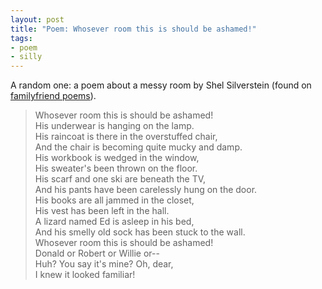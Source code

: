 ```yaml
---
layout: post
title: "Poem: Whosever room this is should be ashamed!"
tags:
- poem
- silly
---
```


A random one: a poem about a messy room by Shel Silverstein (found on [familyfriend poems](http://www.familyfriendpoems.com/poem/messy-room-by-shel-silverstein)).

>Whosever room this is should be ashamed!<br>
>His underwear is hanging on the lamp.<br>
>His raincoat is there in the overstuffed chair,<br>
>And the chair is becoming quite mucky and damp.<br>
>His workbook is wedged in the window,<br>
>His sweater's been thrown on the floor.<br>
>His scarf and one ski are beneath the TV,<br>
>And his pants have been carelessly hung on the door.<br>
>His books are all jammed in the closet,<br>
>His vest has been left in the hall.<br>
>A lizard named Ed is asleep in his bed,<br>
>And his smelly old sock has been stuck to the wall.<br>
>Whosever room this is should be ashamed!<br>
>Donald or Robert or Willie or--<br>
>Huh? You say it's mine? Oh, dear,<br>
>I knew it looked familiar!